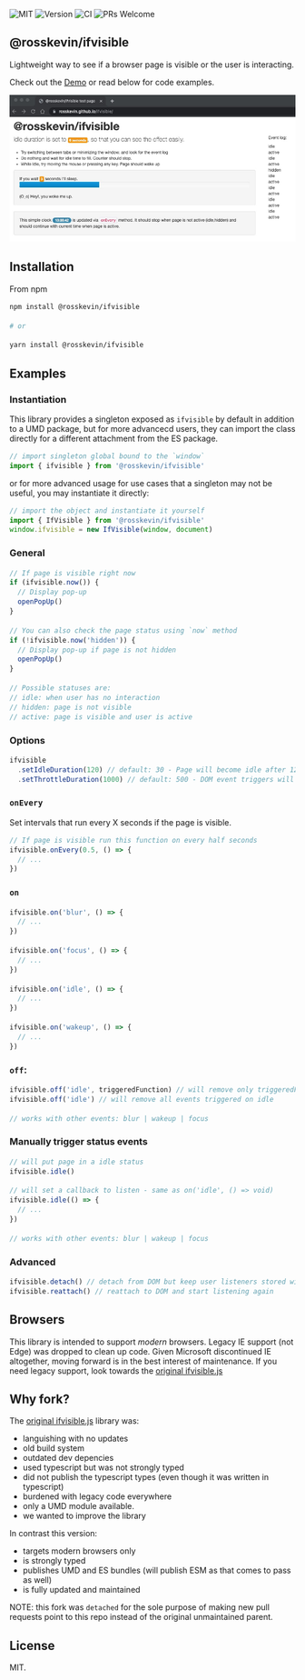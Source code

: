![MIT](https://img.shields.io/github/license/rosskevin/ifvisible?style=for-the-badge)
![Version](https://img.shields.io/github/package-json/v/rosskevin/ifvisible?style=for-the-badge)
![CI](https://img.shields.io/github/actions/workflow/status/rosskevin/ifvisible/release.yml?style=for-the-badge)
![PRs Welcome](https://img.shields.io/badge/PRs-Welcome-brightgreen.svg?style=for-the-badge)

## @rosskevin/ifvisible

Lightweight way to see if a browser page is visible or the user is interacting.

Check out the [Demo](https://rosskevin.github.io/ifvisible/) or read below for code examples.

![Demo](demo.jpg)

## Installation

From npm

```sh
npm install @rosskevin/ifvisible

# or

yarn install @rosskevin/ifvisible
```

## Examples

### Instantiation

This library provides a singleton exposed as `ifvisible` by default in addition to a UMD package, but for more advancecd users, they can import the class directly for a different attachment from the ES package.

```js
// import singleton global bound to the `window`
import { ifvisible } from '@rosskevin/ifvisible'
```

or for more advanced usage for use cases that a singleton may not be useful, you may instantiate it directly:

```js
// import the object and instantiate it yourself
import { IfVisible } from '@rosskevin/ifvisible'
window.ifvisible = new IfVisible(window, document)
```

### General

```js
// If page is visible right now
if (ifvisible.now()) {
  // Display pop-up
  openPopUp()
}

// You can also check the page status using `now` method
if (!ifvisible.now('hidden')) {
  // Display pop-up if page is not hidden
  openPopUp()
}

// Possible statuses are:
// idle: when user has no interaction
// hidden: page is not visible
// active: page is visible and user is active
```

### Options

```js
ifvisible
  .setIdleDuration(120) // default: 30 - Page will become idle after 120 seconds
  .setThrottleDuration(1000) // default: 500 - DOM event triggers will be throttled to avoid bogging down UI
```

### `onEvery`

Set intervals that run every X seconds if the page is visible.

```js
// If page is visible run this function on every half seconds
ifvisible.onEvery(0.5, () => {
  // ...
})
```

### `on`

```js
ifvisible.on('blur', () => {
  // ...
})

ifvisible.on('focus', () => {
  // ...
})

ifvisible.on('idle', () => {
  // ...
})

ifvisible.on('wakeup', () => {
  // ...
})
```

### `off`:

```js
ifvisible.off('idle', triggeredFunction) // will remove only triggeredFunction from being tiggered on idle
ifvisible.off('idle') // will remove all events triggered on idle

// works with other events: blur | wakeup | focus
```

### Manually trigger status events

```js
// will put page in a idle status
ifvisible.idle()

// will set a callback to listen - same as on('idle', () => void)
ifvisible.idle(() => {
  // ...
})

// works with other events: blur | wakeup | focus
```

### Advanced

```js
ifvisible.detach() // detach from DOM but keep user listeners stored within ifvisible
ifvisible.reattach() // reattach to DOM and start listening again
```

## Browsers

This library is intended to support _modern_ browsers. Legacy IE support (not Edge) was dropped to clean up code. Given Microsoft discontinued IE altogether, moving forward is in the best interest of maintenance. If you need legacy support, look towards the [original ifvisible.js](https://github.com/serkanyersen/ifvisible.js)

## Why fork?

The [original ifvisible.js](https://github.com/serkanyersen/ifvisible.js) library was:

- languishing with no updates
- old build system
- outdated dev depencies
- used typescript but was not strongly typed
- did not publish the typescript types (even though it was written in typescript)
- burdened with legacy code everywhere
- only a UMD module available.
- we wanted to improve the library

In contrast this version:

- targets modern browsers only
- is strongly typed
- publishes UMD and ES bundles (will publish ESM as that comes to pass as well)
- is fully updated and maintained

NOTE: this fork was `detached` for the sole purpose of making new pull requests point to this repo instead of the original unmaintained parent.

## License

MIT.

```

```
